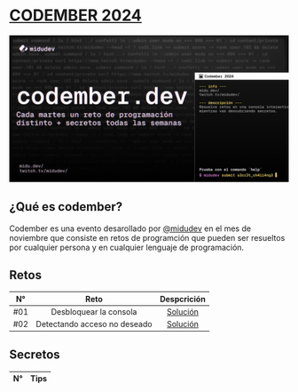 # [CODEMBER 2024](https://codember.dev/)

![CODEMBER](../images/codember-2024.jpeg)

###

## ¿Qué es codember?

Codember es una evento desarollado por [@midudev](https://github.com/midudev) en el mes de noviembre que consiste en retos de programción que pueden ser resueltos por cualquier persona y en cualquier lenguaje de programación.

## Retos

| N°  |             Reto             |                    Despcrición                    |
| :-: | :--------------------------: | :-----------------------------------------------: |
| #01 |    Desbloquear la consola    | [Solución](./challenge-01/typescript/solution.ts) |
| #02 | Detectando acceso no deseado | [Solución](./challenge-02/typescript/solution.ts) |

## Secretos

| N°  | Tips |
| :-: | :--: |
